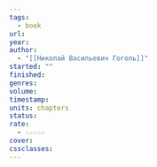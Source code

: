 ```yaml
---
tags:
  - book
url: 
year: 
author:
  - "[[Николай Васильевич Гоголь]]"
started: ""
finished: 
genres: 
volume: 
timestamp: 
units: chapters
status: 
rate:
  - ☆☆☆☆☆
cover: 
cssclasses:
---
```

